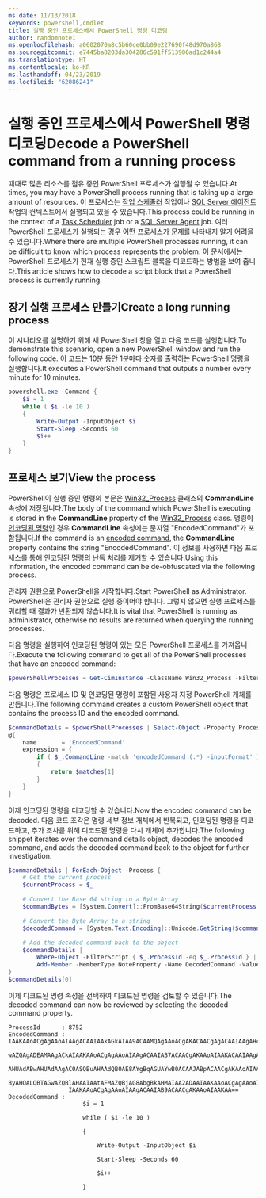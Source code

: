 ```yaml
---
ms.date: 11/13/2018
keywords: powershell,cmdlet
title: 실행 중인 프로세스에서 PowerShell 명령 디코딩
author: randomnote1
ms.openlocfilehash: a0602070a8c5b60ce0bb09e227690f48d970a868
ms.sourcegitcommit: e7445ba8203da304286c591ff513900ad1c244a4
ms.translationtype: HT
ms.contentlocale: ko-KR
ms.lasthandoff: 04/23/2019
ms.locfileid: "62086241"
---
```

# <a name="decode-a-powershell-command-from-a-running-process"></a><span data-ttu-id="64303-103">실행 중인 프로세스에서 PowerShell 명령 디코딩</span><span class="sxs-lookup"><span data-stu-id="64303-103">Decode a PowerShell command from a running process</span></span>

<span data-ttu-id="64303-104">때때로 많은 리소스를 점유 중인 PowerShell 프로세스가 실행될 수 있습니다.</span><span class="sxs-lookup"><span data-stu-id="64303-104">At times, you may have a PowerShell process running that is taking up a large amount of resources.</span></span>
<span data-ttu-id="64303-105">이 프로세스는 [작업 스케줄러][] 작업이나 [SQL Server 에이전트][] 작업의 컨텍스트에서 실행되고 있을 수 있습니다.</span><span class="sxs-lookup"><span data-stu-id="64303-105">This process could be running in the context of a [Task Scheduler][] job or a [SQL Server Agent][] job.</span></span> <span data-ttu-id="64303-106">여러 PowerShell 프로세스가 실행되는 경우 어떤 프로세스가 문제를 나타내지 알기 어려울 수 있습니다.</span><span class="sxs-lookup"><span data-stu-id="64303-106">Where there are multiple PowerShell processes running, it can be difficult to know which process represents the problem.</span></span> <span data-ttu-id="64303-107">이 문서에서는 PowerShell 프로세스가 현재 실행 중인 스크립트 블록을 디코드하는 방법을 보여 줍니다.</span><span class="sxs-lookup"><span data-stu-id="64303-107">This article shows how to decode a script block that a PowerShell process is currently running.</span></span>

## <a name="create-a-long-running-process"></a><span data-ttu-id="64303-108">장기 실행 프로세스 만들기</span><span class="sxs-lookup"><span data-stu-id="64303-108">Create a long running process</span></span>

<span data-ttu-id="64303-109">이 시나리오를 설명하기 위해 새 PowerShell 창을 열고 다음 코드를 실행합니다.</span><span class="sxs-lookup"><span data-stu-id="64303-109">To demonstrate this scenario, open a new PowerShell window and run the following code.</span></span> <span data-ttu-id="64303-110">이 코드는 10분 동안 1분마다 숫자를 출력하는 PowerShell 명령을 실행합니다.</span><span class="sxs-lookup"><span data-stu-id="64303-110">It executes a PowerShell command that outputs a number every minute for 10 minutes.</span></span>

```powershell
powershell.exe -Command {
    $i = 1
    while ( $i -le 10 )
    {
        Write-Output -InputObject $i
        Start-Sleep -Seconds 60
        $i++
    }
}
```

## <a name="view-the-process"></a><span data-ttu-id="64303-111">프로세스 보기</span><span class="sxs-lookup"><span data-stu-id="64303-111">View the process</span></span>

<span data-ttu-id="64303-112">PowerShell이 실행 중인 명령의 본문은 [Win32_Process][] 클래스의 **CommandLine** 속성에 저장됩니다.</span><span class="sxs-lookup"><span data-stu-id="64303-112">The body of the command which PowerShell is executing is stored in the **CommandLine** property of the [Win32_Process][] class.</span></span> <span data-ttu-id="64303-113">명령이 [인코딩된 명령][]인 경우 **CommandLine** 속성에는 문자열 "EncodedCommand"가 포함됩니다.</span><span class="sxs-lookup"><span data-stu-id="64303-113">If the command is an [encoded command][], the **CommandLine** property contains the string "EncodedCommand".</span></span> <span data-ttu-id="64303-114">이 정보를 사용하면 다음 프로세스를 통해 인코딩된 명령의 난독 처리를 제거할 수 있습니다.</span><span class="sxs-lookup"><span data-stu-id="64303-114">Using this information, the encoded command can be de-obfuscated via the following process.</span></span>

<span data-ttu-id="64303-115">관리자 권한으로 PowerShell을 시작합니다.</span><span class="sxs-lookup"><span data-stu-id="64303-115">Start PowerShell as Administrator.</span></span> <span data-ttu-id="64303-116">PowerShell은 관리자 권한으로 실행 중이어야 합니다. 그렇지 않으면 실행 프로세스를 쿼리할 때 결과가 반환되지 않습니다.</span><span class="sxs-lookup"><span data-stu-id="64303-116">It is vital that PowerShell is running as administrator, otherwise no results are returned when querying the running processes.</span></span>

<span data-ttu-id="64303-117">다음 명령을 실행하여 인코딩된 명령이 있는 모든 PowerShell 프로세스를 가져옵니다.</span><span class="sxs-lookup"><span data-stu-id="64303-117">Execute the following command to get all of the PowerShell processes that have an encoded command:</span></span>

```powershell
$powerShellProcesses = Get-CimInstance -ClassName Win32_Process -Filter 'CommandLine LIKE "%EncodedCommand%"'
```

<span data-ttu-id="64303-118">다음 명령은 프로세스 ID 및 인코딩된 명령이 포함된 사용자 지정 PowerShell 개체를 만듭니다.</span><span class="sxs-lookup"><span data-stu-id="64303-118">The following command creates a custom PowerShell object that contains the process ID and the encoded command.</span></span>

```powershell
$commandDetails = $powerShellProcesses | Select-Object -Property ProcessId,
@{
    name       = 'EncodedCommand'
    expression = {
        if ( $_.CommandLine -match 'encodedCommand (.*) -inputFormat' )
        {
            return $matches[1]
        }
    }
}
```

<span data-ttu-id="64303-119">이제 인코딩된 명령을 디코딩할 수 있습니다.</span><span class="sxs-lookup"><span data-stu-id="64303-119">Now the encoded command can be decoded.</span></span> <span data-ttu-id="64303-120">다음 코드 조각은 명령 세부 정보 개체에서 반복되고, 인코딩된 명령을 디코드하고, 추가 조사를 위해 디코드된 명령을 다시 개체에 추가합니다.</span><span class="sxs-lookup"><span data-stu-id="64303-120">The following snippet iterates over the command details object, decodes the encoded command, and adds the decoded command back to the object for further investigation.</span></span>

```powershell
$commandDetails | ForEach-Object -Process {
    # Get the current process
    $currentProcess = $_

    # Convert the Base 64 string to a Byte Array
    $commandBytes = [System.Convert]::FromBase64String($currentProcess.EncodedCommand)

    # Convert the Byte Array to a string
    $decodedCommand = [System.Text.Encoding]::Unicode.GetString($commandBytes)

    # Add the decoded command back to the object
    $commandDetails |
        Where-Object -FilterScript { $_.ProcessId -eq $_.ProcessId } |
        Add-Member -MemberType NoteProperty -Name DecodedCommand -Value $decodedCommand
}
$commandDetails[0]
```

<span data-ttu-id="64303-121">이제 디코드된 명령 속성을 선택하여 디코드된 명령을 검토할 수 있습니다.</span><span class="sxs-lookup"><span data-stu-id="64303-121">The decoded command can now be reviewed by selecting the decoded command property.</span></span>

```output
ProcessId      : 8752
EncodedCommand : IAAKAAoACgAgAAoAIAAgACAAIAAkAGkAIAA9ACAAMQAgAAoACgAKACAACgAgACAAIAAgAHcAaABpAGwAZQAgACgAIAAkAGkAIAAtAG
                 wAZQAgADEAMAAgACkAIAAKAAoACgAgAAoAIAAgACAAIAB7ACAACgAKAAoAIAAKACAAIAAgACAAIAAgACAAIABXAHIAaQB0AGUALQBP
                 AHUAdABwAHUAdAAgAC0ASQBuAHAAdQB0AE8AYgBqAGUAYwB0ACAAJABpACAACgAKAAoAIAAKACAAIAAgACAAIAAgACAAIABTAHQAYQ
                 ByAHQALQBTAGwAZQBlAHAAIAAtAFMAZQBjAG8AbgBkAHMAIAA2ADAAIAAKAAoACgAgAAoAIAAgACAAIAAgACAAIAAgACQAaQArACsA
                 IAAKAAoACgAgAAoAIAAgACAAIAB9ACAACgAKAAoAIAAKAA==
DecodedCommand :
                     $i = 1

                     while ( $i -le 10 )

                     {

                         Write-Output -InputObject $i

                         Start-Sleep -Seconds 60

                         $i++

                     }
```

[작업 스케줄러]: /windows/desktop/TaskSchd/task-scheduler-start-page
[Task Scheduler]: /windows/desktop/TaskSchd/task-scheduler-start-page
[SQL Server 에이전트]: /sql/ssms/agent/sql-server-agent
[SQL Server Agent]: /sql/ssms/agent/sql-server-agent
[Win32_Process]: /windows/desktop/CIMWin32Prov/win32-process
[인코딩된 명령]: /powershell/scripting/core-powershell/console/powershell.exe-command-line-help#-encodedcommand-
[encoded command]: /powershell/scripting/core-powershell/console/powershell.exe-command-line-help#-encodedcommand-
